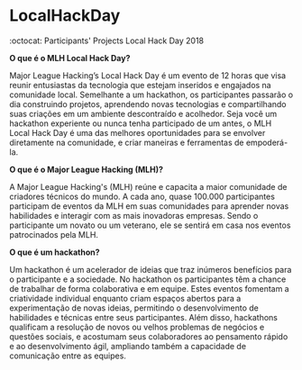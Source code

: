 # LocalHackDay
:octocat: Participants' Projects Local Hack Day 2018





**O que é o MLH Local Hack Day?**

Major League Hacking’s Local Hack Day é um evento de 12 horas que visa reunir entusiastas da tecnologia que estejam inseridos e engajados na comunidade local. Semelhante a um hackathon, os participantes passarão o dia construindo projetos, aprendendo novas tecnologias e compartilhando suas criações em um ambiente descontraído e acolhedor. Seja você um hackathon experiente ou nunca tenha participado de um antes, o MLH Local Hack Day é uma das melhores oportunidades para se envolver diretamente na comunidade, e criar maneiras e ferramentas de empoderá-la.


**O que é o Major League Hacking (MLH)?**

A Major League Hacking's (MLH) reúne e capacita a maior comunidade de criadores técnicos do mundo. A cada ano, quase 100.000 participantes participam de eventos da MLH em suas comunidades para aprender novas habilidades e interagir com as mais inovadoras empresas. Sendo o participante um novato ou um veterano, ele se sentirá em casa nos eventos patrocinados pela MLH.


**O que é um hackathon?**

Um hackathon é um acelerador de ideias que traz inúmeros benefícios para o participante e a sociedade. No hackathon os participantes têm a chance de trabalhar de forma colaborativa e em equipe. Estes eventos fomentam a criatividade individual enquanto criam espaços abertos para a experimentação de novas ideias, permitindo o desenvolvimento de habilidades e técnicas entre seus participantes. Além disso, hackathons qualificam a resolução de novos ou velhos problemas de negócios e questões sociais, e acostumam seus colaboradores ao pensamento rápido e ao desenvolvimento ágil, ampliando também a capacidade de comunicação entre as equipes.
